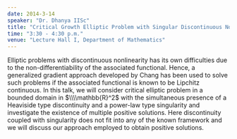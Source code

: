 ```yaml
---
date: 2014-3-14
speaker: "Dr. Dhanya IISc"
title: "Critical Growth Elliptic Problem with Singular Discontinuous Nonlinearity in R^2"
time: "3:30 - 4:30 p.m." 
venue: "Lecture Hall I, Department of Mathematics"
---
```

Elliptic problems with discontinuous nonlinearity has its own difficulties due to the non-differentiability of the associated functional. Hence, a generalized gradient approach developed by Chang has been used to solve such problems if the associated functional is known to be Lipchitz continuous. In this talk, we will consider critical elliptic problem in a bounded domain in $\\\\mathbb{R}^2$ with the simultaneous presence of a Heaviside type discontinuity and a power-law type singularity and investigate the existence of multiple positive solutions. Here discontinuity coupled with singularity does not fit into any of the known framework and we will discuss our approach employed to obtain positive solutions.
